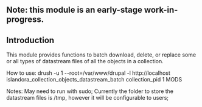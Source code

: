 ## Note: this module is an early-stage work-in-progress.

## Introduction

This module provides functions to batch download, delete, or replace some or all types of datastream files of all the objects in a collection.

How to use:
drush -u 1 --root=/var/www/drupal -l http://localhost islandora_collection_objects_datastream_batch collection_pid 1 MODS

Notes:
May need to run with sudo;
Currently the folder to store the datastream files is /tmp, however it will be configurable to users;

